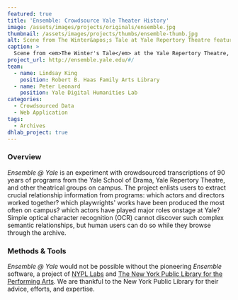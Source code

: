 ```yaml
---
featured: true
title: 'Ensemble: Crowdsource Yale Theater History'
image: /assets/images/projects/originals/ensemble.jpg
thumbnail: /assets/images/projects/thumbs/ensemble-thumb.jpg
alt: Scene from The Winter&apos;s Tale at Yale Repertory Theatre featuring Lupita Nyong&apos;o, one of the productions whose program is featured in the Ensemble application
caption: >
  Scene from <em>The Winter's Tale</em> at the Yale Repertory Theatre, directed by Liz Diamond. 
project_url: http://ensemble.yale.edu/#/
team:
  - name: Lindsay King
    position: Robert B. Haas Family Arts Library
  - name: Peter Leonard
    position: Yale Digital Humanities Lab
categories:
  - Crowdsourced Data
  - Web Application
tags:
  - Archives
dhlab_project: true
---
```


### Overview

*Ensemble @ Yale* is an experiment with crowdsourced transcriptions of 90 years of programs from the Yale School of Drama, Yale Repertory Theatre, and other theatrical groups on campus. The project enlists users to extract crucial relationship information from programs: which actors and directors worked together? which playwrights' works have been produced the most often on campus? which actors have played major roles onstage at Yale? Simple optical character recognition (OCR) cannot discover such complex semantic relationships, but human users can do so while they browse through the archive.


### Methods &amp; Tools

*Ensemble @ Yale* would not be possible without the pioneering *Ensemble* software, a project of <a href='https://www.nypl.org/collections/labs' target='_blank'>NYPL Labs</a> and <a href='https://www.nypl.org/locations/lpa' target='_blank'>The New York Public Library for the Performing Arts</a>. We are thankful to the New York Public Library for their advice, efforts, and expertise.